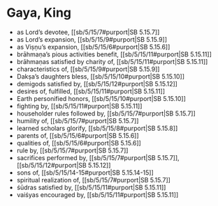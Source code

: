 # Gaya, King

* as Lord’s devotee, [[sb/5/15/7#purport|SB 5.15.7]]
* as Lord’s expansion, [[sb/5/15/9#purport|SB 5.15.9]]
* as Viṣṇu’s expansion, [[sb/5/15/6#purport|SB 5.15.6]]
* brāhmaṇa’s pious activities benefit, [[sb/5/15/11#purport|SB 5.15.11]]
* brāhmaṇas satisfied by charity of, [[sb/5/15/11#purport|SB 5.15.11]]
* characteristics of, [[sb/5/15/9#purport|SB 5.15.9]]
* Dakṣa’s daughters bless, [[sb/5/15/10#purport|SB 5.15.10]]
* demigods satisfied by, [[sb/5/15/12#purport|SB 5.15.12]]
* desires of, fulfilled, [[sb/5/15/11#purport|SB 5.15.11]]
* Earth personified honors, [[sb/5/15/10#purport|SB 5.15.10]]
* fighting by, [[sb/5/15/11#purport|SB 5.15.11]]
* householder rules followed by, [[sb/5/15/7#purport|SB 5.15.7]]
* humility of, [[sb/5/15/7#purport|SB 5.15.7]]
* learned scholars glorify, [[sb/5/15/8#purport|SB 5.15.8]]
* parents of, [[sb/5/15/6#purport|SB 5.15.6]]
* qualities of, [[sb/5/15/6#purport|SB 5.15.6]]
* rule by, [[sb/5/15/7#purport|SB 5.15.7]]
* sacrifices performed by, [[sb/5/15/7#purport|SB 5.15.7]], [[sb/5/15/12#purport|SB 5.15.12]]
* sons of, [[sb/5/15/14-15#purport|SB 5.15.14-15]]
* spiritual realization of, [[sb/5/15/7#purport|SB 5.15.7]]
* śūdras satisfied by, [[sb/5/15/11#purport|SB 5.15.11]]
* vaiśyas encouraged by, [[sb/5/15/11#purport|SB 5.15.11]]
